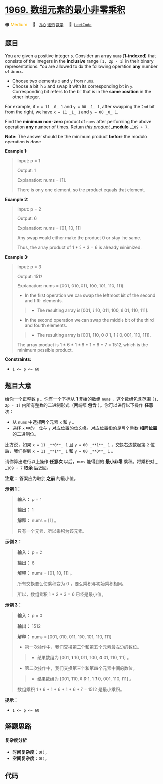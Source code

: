 # [1969. 数组元素的最小非零乘积](https://leetcode.com/problems/minimum-non-zero-product-of-the-array-elements)

🟠 <font color=#ffb800>Medium</font>&emsp; 🔖&ensp; [`贪心`](/outline/tag/greedy.md) [`递归`](/outline/tag/recursion.md) [`数学`](/outline/tag/math.md)&emsp; 🔗&ensp;[`LeetCode`](https://leetcode.com/problems/minimum-non-zero-product-of-the-array-elements)

## 题目

You are given a positive integer `p`. Consider an array `nums` (**1-indexed**)
that consists of the integers in the **inclusive** range `[1, 2p - 1]` in
their binary representations. You are allowed to do the following operation
**any** number of times:

  * Choose two elements `x` and `y` from `nums`.
  * Choose a bit in `x` and swap it with its corresponding bit in `y`. Corresponding bit refers to the bit that is in the **same position** in the other integer.

For example, if `x = 11 _0_ 1` and `y = 00 _1_ 1`, after swapping the `2nd`
bit from the right, we have `x = 11 _1_ 1` and `y = 00 _0_ 1`.

Find the **minimum non-zero** product of `nums` after performing the above
operation **any** number of times. Return _this product_ _**modulo** _`109 +
7`.

**Note:** The answer should be the minimum product **before** the modulo
operation is done.



**Example 1:**

> Input: p = 1
> 
> Output: 1
> 
> Explanation: nums = [1].
> 
> There is only one element, so the product equals that element.

**Example 2:**

> Input: p = 2
> 
> Output: 6
> 
> Explanation: nums = [01, 10, 11].
> 
> Any swap would either make the product 0 or stay the same.
> 
> Thus, the array product of 1 * 2 * 3 = 6 is already minimized.

**Example 3:**

> Input: p = 3
> 
> Output: 1512
> 
> Explanation: nums = [001, 010, 011, 100, 101, 110, 111]
> - In the first operation we can swap the leftmost bit of the second and fifth elements.
> 
> > - The resulting array is [001, _1_ 10, 011, 100, _0_ 01, 110, 111].
> - In the second operation we can swap the middle bit of the third and fourth elements.
> 
> > - The resulting array is [001, 110, 0 _0_ 1, 1 _1_ 0, 001, 110, 111].
> 
> The array product is 1 * 6 * 1 * 6 * 1 * 6 * 7 = 1512, which is the minimum possible product.

**Constraints:**

  * `1 <= p <= 60`


## 题目大意

给你一个正整数 `p` 。你有一个下标从 **1**  开始的数组 `nums` ，这个数组包含范围 `[1, 2p - 1]`
内所有整数的二进制形式（两端都 **包含** ）。你可以进行以下操作 **任意**  次：

  * 从 `nums` 中选择两个元素 `x` 和 `y`  。
  * 选择 `x` 中的一位与 `y` 对应位置的位交换。对应位置指的是两个整数 **相同位置**  的二进制位。

比方说，如果 `x = 11 _**0**_ 1` 且 `y = 00 _**1**_ 1` ，交换右边数起第 `2` 位后，我们得到 `x = 11
_**1**_ 1` 和 `y = 00 _**0**_ 1` 。

请你算出进行以上操作 **任意次**  以后，`nums` 能得到的 **最小非零**  乘积。将乘积对 _ _`109 + 7` **取余** 后返回。

**注意：** 答案应为取余 **之前**  的最小值。



**示例 1：**

> 
> 
> 
> 
> 
> **输入：** p = 1
> 
> **输出：** 1
> 
> **解释：** nums = [1] 。
> 
> 只有一个元素，所以乘积为该元素。
> 
> 

**示例 2：**

> 
> 
> 
> 
> 
> **输入：** p = 2
> 
> **输出：** 6
> 
> **解释：** nums = [01, 10, 11] 。
> 
> 所有交换要么使乘积变为 0 ，要么乘积与初始乘积相同。
> 
> 所以，数组乘积 1 * 2 * 3 = 6 已经是最小值。
> 
> 

**示例 3：**

> 
> 
> 
> 
> 
> **输入：** p = 3
> 
> **输出：** 1512
> 
> **解释：** nums = [001, 010, 011, 100, 101, 110, 111]
> - 第一次操作中，我们交换第二个和第五个元素最左边的数位。
> 
> > - 结果数组为 [001, _**1**_ 10, 011, 100, _**0**_ 01, 110, 111] 。
> - 第二次操作中，我们交换第三个和第四个元素中间的数位。
> 
> > - 结果数组为 [001, 110, 0 _**0**_ 1, 1 _**1**_ 0, 001, 110, 111] 。
> 
> 数组乘积 1 * 6 * 1 * 6 * 1 * 6 * 7 = 1512 是最小乘积。
> 
> 



**提示：**

  * `1 <= p <= 60`


## 解题思路

#### 复杂度分析

- **时间复杂度**：`O()`，
- **空间复杂度**：`O()`，

## 代码

```javascript

```